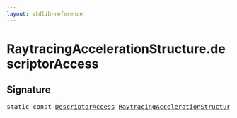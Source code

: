 ```yaml
---
layout: stdlib-reference
---
```


# RaytracingAccelerationStructure.descriptorAccess

## Signature
<pre>
<span class='code_keyword'>static</span> <span class='code_keyword'>const</span> <a href="/stdlib-reference/types/descriptoraccess-0a/index" class="code_type">DescriptorAccess</a> <a href="/stdlib-reference/types/raytracingaccelerationstructure-0am/index" class="code_type">RaytracingAccelerationStructure</a>.<a href="/stdlib-reference/types/raytracingaccelerationstructure-0am/descriptoraccess-a" class="code_var">descriptorAccess</a> = DescriptorAccess\.Read;
</pre>

